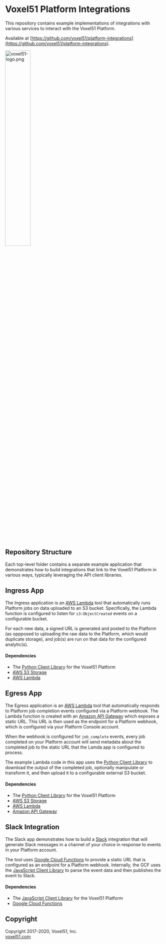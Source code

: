 # Voxel51 Platform Integrations

This repository contains example implementations of integrations with various
services to interact with the Voxel51 Platform.

Available at
[https://github.com/voxel51/platform-integrations](https://github.com/voxel51/platform-integrations).

<img src="https://drive.google.com/uc?id=1j0S8pLsopAqF1Ik3rf-CdyAIU4kA0sOP" alt="voxel51-logo.png" width="40%"/>


## Repository Structure

Each top-level folder contains a separate example application that demonstrates
how to build integrations that link to the Voxel51 Platform in various ways,
typically leveraging the API client libraries.


## Ingress App

The Ingress application is an [AWS Lambda](https://aws.amazon.com/lambda) tool
that automatically runs Platform jobs on data uploaded to an S3 bucket.
Specifically, the Lambda function is configured to listen for
`s3:ObjectCreated` events on a configurable bucket.

For each new data, a signed URL is generated and posted to the Platform (as
oppposed to uploading the raw data to the Platform, which would duplicate
storage), and job(s) are run on that data for the configured analytic(s).

#### Dependencies

- The [Python Client Library](https://github.com/voxel51/api-py) for the
Voxel51 Platform
- [AWS S3 Storage](https://aws.amazon.com/s3)
- [AWS Lambda](https://aws.amazon.com/lambda)


## Egress App

The Egress application is an [AWS Lambda](https://aws.amazon.com/lambda) tool
that automatically responds to Platform job completion events configured via a
Platform webhook. The Lambda function is created with an
[Amazon API Gateway](https://aws.amazon.com/api-gateway) which exposes a static
URL. This URL is then used as the endpoint for a Platform webhook, which is
configured via your Platform Console account.

When the webhook is configured for `job_complete` events, every job completed
on your Platform account will send metadata about the completed job to the
static URL that the Lamda app is configured to process.

The example Lambda code in this app uses the
[Python Client Library](https://github.com/voxel51/api-py) to download the
output of the completed job, optionally manipulate or transform it, and then
upload it to a configurable external S3 bucket.

#### Dependencies

- The [Python Client Library](https://github.com/voxel51/api-py) for the
Voxel51 Platform
- [AWS S3 Storage](https://aws.amazon.com/s3)
- [AWS Lambda](https://aws.amazon.com/lambda)
- [Amazon API Gateway](https://aws.amazon.com/api-gateway)


## Slack Integration

The Slack app demonstrates how to build a [Slack](https://slack.com)
integration that will generate Slack messages in a channel of your choice in
response to events in your Platform account.

The tool uses [Google Cloud Functions](https://cloud.google.com/functions) to
provide a static URL that is configured as an endpoint for a Platform webhook.
Internally, the GCF uses the
[JavaScript Client Library](https://github.com/voxel51/api-js) to parse the
event data and then publishes the event to Slack.

#### Dependencies

- The [JavaScript Client Library](https://github.com/voxel51/api-js) for the
Voxel51 Platform
- [Google Cloud Functions](https://cloud.google.com/functions)


## Copyright

Copyright 2017-2020, Voxel51, Inc.<br>
[voxel51.com](https://voxel51.com)
